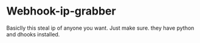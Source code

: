 # Webhook-ip-grabber
Basiclly this steal ip of anyone you want. Just make sure. they have python and dhooks installed. 
